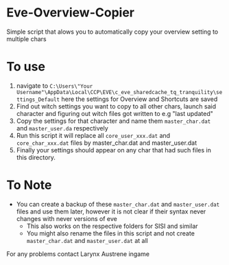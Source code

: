 # Eve-Overview-Copier
Simple script that alows you to automatically copy your overview setting to multiple chars

# To use
1. navigate to ```C:\Users\"Your Username"\AppData\Local\CCP\EVE\c_eve_sharedcache_tq_tranquility\settings_Default```
   here the settings for Overview and Shortcuts are saved
2. Find out witch settings you want to copy to all other chars, launch said character and figuring out witch files got written to e.g "last updated"
3. Copy the settings for that character and name them ```master_char.dat``` and ```master_user.da``` respectively
4. Run this script it will  replace all ```core_user_xxx.dat``` and ```core_char_xxx.dat``` files by master_char.dat and master_user.dat
5. Finally your settings should appear on any char that had such files in this directory.

# To Note
- You can create a backup of these ```master_char.dat``` and ```master_user.dat``` files and use them later, however it is not clear if their syntax never changes with never versions of eve
  - This also works on the respective folders for SISI and similar
  - You might also rename the files in this script and not create  ``` master_char.dat``` and ```master_user.dat``` at all

For any problems contact Larynx Austrene ingame
